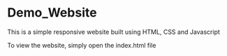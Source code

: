 # Demo_Website
This is a simple responsive website built using HTML, CSS and Javascript

To view the website, simply open the index.html file
